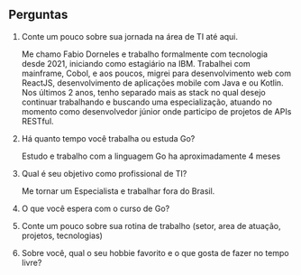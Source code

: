 ## Perguntas

1. Conte um pouco sobre sua jornada na área de TI até aqui.

    Me chamo Fabio Dorneles e trabalho formalmente com tecnologia desde 2021, iniciando como estagiário na IBM. Trabalhei com mainframe, Cobol, e aos poucos, migrei para desenvolvimento web com ReactJS, desenvolvimento de aplicações mobile com Java e ou Kotlin. Nos últimos 2 anos, tenho separado mais as stack no qual desejo continuar trabalhando e buscando uma especialização, atuando no momento como desenvolvedor júnior onde participo de projetos de APIs RESTful.

2. Há quanto tempo você trabalha ou estuda Go?

    Estudo e trabalho com a linguagem Go ha aproximadamente 4 meses

3. Qual é seu objetivo como profissional de TI?

    Me tornar um Especialista e trabalhar fora do Brasil.
    
4. O que você espera com o curso de Go?
5. Conte um pouco sobre sua rotina de trabalho (setor, area de atuação, projetos, tecnologias)
6. Sobre você, qual o seu hobbie favorito e o que gosta de fazer no tempo livre?
